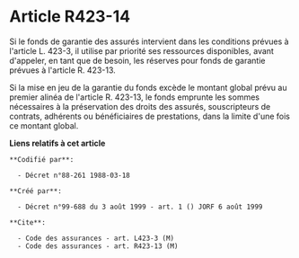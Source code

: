 # Article R423-14

Si le fonds de garantie des assurés intervient dans les conditions prévues à l'article L. 423-3, il utilise par priorité ses
ressources disponibles, avant d'appeler, en tant que de besoin, les réserves pour fonds de garantie prévues à l'article R.
423-13.

Si la mise en jeu de la garantie du fonds excède le montant global prévu au premier alinéa de l'article R. 423-13, le fonds
emprunte les sommes nécessaires à la préservation des droits des assurés, souscripteurs de contrats, adhérents ou
bénéficiaires de prestations, dans la limite d'une fois ce montant global.

**Liens relatifs à cet article**

	**Codifié par**:

	  - Décret n°88-261 1988-03-18

	**Créé par**:

	  - Décret n°99-688 du 3 août 1999 - art. 1 () JORF 6 août 1999

	**Cite**:

	  - Code des assurances - art. L423-3 (M)
	  - Code des assurances - art. R423-13 (M)
